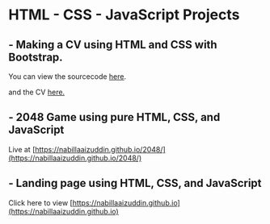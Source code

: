 # HTML - CSS - JavaScript Projects

## - Making a CV using HTML and CSS with Bootstrap.

  You can view the sourcecode [here](https://github.com/NabillaAizuddin/HTML-CSS-Projects/blob/e64c7268189f5b6b765fe2fa12b562a6067587e1/cv-with-bootstrap.html).

  and the CV [here.](https://nabillaaizuddin.github.io/HTML-CSS-Projects/cv-with-bootstrap.html)
  
## - 2048 Game using pure HTML, CSS, and JavaScript

  Live at [https://nabillaaizuddin.github.io/2048/](https://nabillaaizuddin.github.io/2048/)

## - Landing page using HTML, CSS, and JavaScript

  Click here to view [https://nabillaaizuddin.github.io](https://nabillaaizuddin.github.io)
